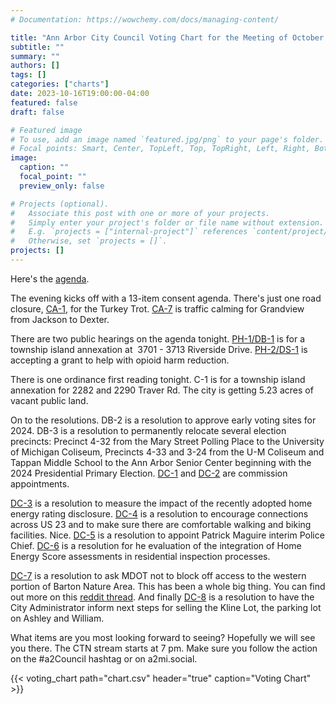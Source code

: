 ```yaml
---
# Documentation: https://wowchemy.com/docs/managing-content/

title: "Ann Arbor City Council Voting Chart for the Meeting of October 16, 2023"
subtitle: ""
summary: ""
authors: []
tags: []
categories: ["charts"]
date: 2023-10-16T19:00:00-04:00
featured: false
draft: false

# Featured image
# To use, add an image named `featured.jpg/png` to your page's folder.
# Focal points: Smart, Center, TopLeft, Top, TopRight, Left, Right, BottomLeft, Bottom, BottomRight.
image:
  caption: ""
  focal_point: ""
  preview_only: false

# Projects (optional).
#   Associate this post with one or more of your projects.
#   Simply enter your project's folder or file name without extension.
#   E.g. `projects = ["internal-project"]` references `content/project/deep-learning/index.md`.
#   Otherwise, set `projects = []`.
projects: []
---
```


Here's the [agenda](https://a2gov.legistar.com/MeetingDetail.aspx?ID=1062183&GUID=58835868-1CF4-436A-8905-749C31219C93&Options=&Search=). 

The evening kicks off with a 13-item consent agenda. There's just one road closure, [CA-1](https://a2gov.legistar.com/LegislationDetail.aspx?ID=6372496&GUID=E1FACF55-8518-4962-91C0-B98D4B76D87A&Options=&Search=), for the Turkey Trot. [CA-7](https://a2gov.legistar.com/LegislationDetail.aspx?ID=6372489&GUID=2196957F-A0EE-4287-8EA2-13F72B38350D&Options=&Search=) is traffic calming for Grandview from Jackson to Dexter.

There are two public hearings on the agenda tonight. [PH-1/DB-1](https://a2gov.legistar.com/LegislationDetail.aspx?ID=6372500&GUID=51B0AADD-8FA2-484E-B9B3-F31A495D27E0&Options=&Search=) is for a township island annexation at  3701 - 3713 Riverside Drive. [PH-2/DS-1](https://a2gov.legistar.com/LegislationDetail.aspx?ID=6372469&GUID=72F6692B-7DF0-4E3D-B983-402E8D49EDB5&Options=&Search=) is accepting a grant to help with opioid harm reduction. 

There is one ordinance first reading tonight. C-1 is for a township island annexation for 2282 and 2290 Traver Rd. The city is getting 5.23 acres of vacant public land. 

On to the resolutions. DB-2 is a resolution to approve early voting sites for 2024. DB-3 is a resolution to permanently relocate several election precincts: Precinct 4-32 from the Mary Street Polling Place to the University of Michigan Coliseum, Precincts 4-33 and 3-24 from the U-M Coliseum and Tappan Middle School to the Ann Arbor Senior Center beginning with the 2024 Presidential Primary Election. [DC-1](https://a2gov.legistar.com/LegislationDetail.aspx?ID=6361436&GUID=1626ACD1-2C5A-4F6C-9BAF-58636CB717C1&Options=&Search=) and [DC-2](https://a2gov.legistar.com/LegislationDetail.aspx?ID=6362815&GUID=96753389-22D7-4BED-8EB9-7C637BBB052C&Options=&Search=) are commission appointments. 

[DC-3](https://a2gov.legistar.com/LegislationDetail.aspx?ID=6370047&GUID=BF304A41-EFCB-494A-A7D2-CBBF5375B90A&Options=&Search=) is a resolution to measure the impact of the recently adopted home energy rating disclosure. [DC-4](https://a2gov.legistar.com/LegislationDetail.aspx?ID=6370661&GUID=1F9025D3-8A41-467E-997E-E209D9C449B7&Options=&Search=) is a resolution to encourage connections across US 23 and to make sure there are comfortable walking and biking facilities. Nice. [DC-5](https://a2gov.legistar.com/LegislationDetail.aspx?ID=6377733&GUID=AD974BE9-C564-4B97-A898-8B25B99BB56D&Options=&Search=) is a resolution to appoint Patrick Maguire interim Police Chief. [DC-6](https://a2gov.legistar.com/LegislationDetail.aspx?ID=6380408&GUID=B680523E-AFB4-4F1C-ACC7-C4434FB75516&Options=&Search=) is a resolution for he evaluation of the integration of Home Energy Score assessments in residential inspection processes. 

[DC-7](https://a2gov.legistar.com/LegislationDetail.aspx?ID=6383698&GUID=97F0C9E4-5D59-424B-831C-56F1FC686507&Options=&Search=) is a resolution to ask MDOT not to block off access to the western portion of Barton Nature Area. This has been a whole big thing. You can find out more on this [reddit thread](https://www.reddit.com/r/AnnArbor/comments/16kye6n/news_mdot_public_meeting_in_ann_arbor_to_discuss/). And finally [DC-8](https://a2gov.legistar.com/LegislationDetail.aspx?ID=6384683&GUID=1CA26DF6-F8E2-4582-9F8E-F47D40B54306&Options=&Search=) is a resolution to have the City Administrator inform next steps for selling the Kline Lot, the parking lot on Ashley and William. 

What items are you most looking forward to seeing? Hopefully we will see you there. The CTN stream starts at 7 pm. Make sure you follow the action on the #a2Council hashtag or on a2mi.social.

{{< voting_chart path="chart.csv" header="true" caption="Voting Chart" >}}
